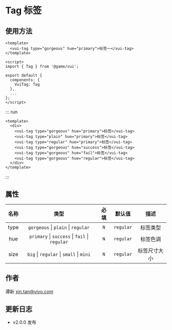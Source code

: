 # Tag 标签

## 使用方法

```vue
<template>
  <vui-tag type="gorgeous" hue="primary">标签一</vui-tag>
</template>

<script>
import { Tag } from '@game/vui';

export default {
  components: {
    VuiTag: Tag
  },
  ...
};
</script>
```

::: run

```vue
<template>
  <div>
    <vui-tag type="gorgeous" hue="primary">标签</vui-tag>
    <vui-tag type="plain" hue="primary">标签</vui-tag>
    <vui-tag type="regular" hue="primary">标签</vui-tag>
    <vui-tag type="gorgeous" hue="success">标签</vui-tag>
    <vui-tag type="gorgeous" hue="fail">标签</vui-tag>
    <vui-tag type="gorgeous" hue="regular">标签</vui-tag>
  </div>
</template>
```

:::

## 属性

| 名称 |                           类型                            | 必填 |  默认值   |     描述     |
| :--: | :-------------------------------------------------------: | :--: | :-------: | :----------: |
| type |        `gorgeous` &#124; `plain` &#124; `regular`         | `N`  | `regular` |   标签类型   |
| hue  | `primary` &#124; `success` &#124; `fail` &#124; `regular` | `N`  | `regular` |   标签色调   |
| size |    `big` &#124; `regular` &#124; `small` &#124; `mini`    | `N`  | `regular` | 标签尺寸大小 |

## 作者

谭新 <xin.tan@vivo.com>

## 更新日志

- v2.0.0 发布
